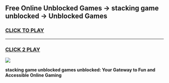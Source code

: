 
## Free Online Unblocked Games → stacking game unblocked → Unblocked Games
<h3>
<a href="https://premium.freeplayer.one?title=stacking_game_unblocked&ref=21F">CLICK TO PLAY</a></h3>
<hr>

<h3>
<a href="https://premium.freeplayer.one?title=stacking_game_unblocked&ref=21F">CLICK 2 PLAY</a>
  
</h3>

<a href="https://premium.freeplayer.one?title=stacking_game_unblocked&ref=21F/"><img src="https://clearcache.store/games.png"></a>


**stacking game unblocked games unblocked: Your Gateway to Fun and Accessible Online Gaming**
